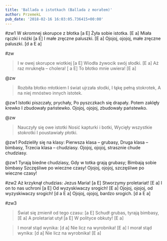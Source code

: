 ```yaml
---
title: 'Ballada o istotkach (Ballada z morałem)'
author: PrzemekL
pub_date: '2018-02-16 16:03:05.736415+00:00'
---
```


#zw1
W skromnej skorupce z błotka [a E]
Żyła sobie istotka. [E a]
Miała rączki i nóżki [a E]
I małe zręczne paluszki. [E a]
Ojojoj, ojojoj, małe zręczne paluszki. [d a E a]

#zw
>I w owej skorupce wiotkiej [a E]
>Wiodła żywocik swój słodki. [E a]
>Aż raz mruknęła – cholera! [ a E]
>To błotko mnie uwiera! [E a]

@zw
>Rozbiła błotko młotkiem
>I świat ujrzała słodki,
>I łąkę pełną stokrotek,
>A na niej mnóstwo innych istotek.

@zw1
Istotki piszczały, prychały,
Po pyszczkach się drapały.
Potem zaklęły krewko
I zbudowały państewko.
Ojojoj, ojojoj, zbudowały państewko.

@zw
>Nauczyły się owe istotki
>Nosić kapturki i botki,
>Wycięły wszystkie stokrotki
>I poustawiały płotki.

@zw1
Podzieliły się na klasy:
Pierwsza klasa – grubasy,
Druga klasa – bimbasy,
Trzecia klasa – chudziasy.
Ojojoj, ojojoj, strasznie chude chudziasy.

@zw1
Tyrają biedne chudziasy,
Gdy w totka grają grubasy;
Bimbają sobie bimbasy
Szczęśliwe po wieczne czasy!
Ojojoj, ojojoj, szczęśliwe po wieczne czasy!

#zw2
Aż krzyknął chudzias: Jezus Maria! [a E]
Stworzymy proletariat! [E a]
I on to nas uchroni [a E]
Od wyzyskiwaczy srogich! [E a]
Ojojoj, ojojoj, od wyzyskiwaczy srogich! [d a E a]
Ojojoj, ojojoj, bardzo srogich. [d a E a]

#zw3
>Świat się zmienił od tego czasu: [a E]
>Schudł grubas, tyrają bimbasy, [E a]
>A proletariat utył [a E]
>W polityce obkuty! [E a]

>I morał stąd wynika: [d a]
>Nie licz na wyrobnika! [E a]
>I morał stąd wynika: [d a]
>Nie licz na wyrobnika! [E a]
